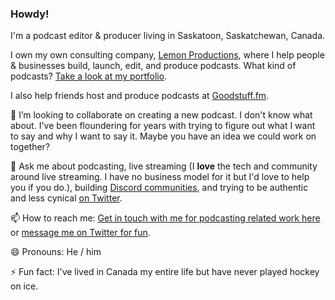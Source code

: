### Howdy!

I'm a podcast editor & producer living in Saskatoon, Saskatchewan, Canada.

I own my own consulting company, [Lemon Productions](https://www.lemonproductions.ca/), where I help people & businesses build, launch, edit, and produce podcasts. What kind of podcasts? [Take a look at my portfolio](https://www.lemonproductions.ca/portfolio/).

I also help friends host and produce podcasts at [Goodstuff.fm](https://goodstuff.fm/).

👯 I’m looking to collaborate on creating a new podcast. I don't know what about. I've been floundering for years with trying to figure out what I want to say and why I want to say it. Maybe you have an idea we could work on together?

💬 Ask me about podcasting, live streaming (I **love** the tech and community around live streaming. I have no business model for it but I'd love to help you if you do.), building [Discord communities](https://discord.com/), and trying to be authentic and less cynical [on Twitter](https://twitter.com/ichris).

📫 How to reach me: [Get in touch with me for podcasting related work here](https://www.lemonproductions.ca/contact/) or [message me on Twitter for fun](https://twitter.com/ichris).

😄 Pronouns: He / him

⚡ Fun fact: I've lived in Canada my entire life but have never played hockey on ice.
